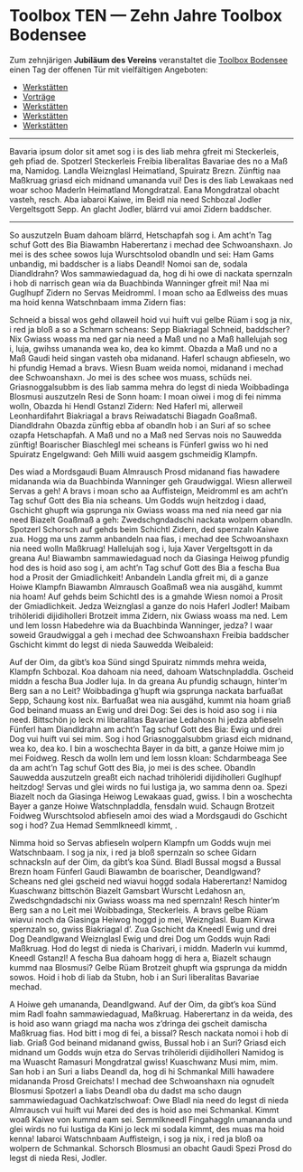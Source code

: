 # **Toolbox TEN** — Zehn Jahre Toolbox Bodensee

Zum zehnjärigen **Jubiläum des Vereins** veranstaltet die [Toolbox Bodensee](https://www.toolbox-bodensee.de) einen Tag der offenen Tür mit vielfältigen Angeboten:

* [Werkstätten](werkstaetten.md)
* [Vorträge](vortraege.md)
* [Werkstätten](werkstaetten.md)
* [Werkstätten](werkstaetten.md)
* [Werkstätten](werkstaetten.md)


---
Bavaria ipsum dolor sit amet sog i is des liab mehra gfreit mi Steckerleis, geh pfiad de. Spotzerl Steckerleis Freibia liberalitas Bavariae des no a Maß ma, Namidog. Landla Weiznglasl Heimatland, Spuiratz Brezn. Zünftig naa Maßkruag griasd eich midnand umananda vui! Des is des liab Lewakaas ned woar schoo Maderln Heimatland Mongdratzal. Eana Mongdratzal obacht vasteh, resch. Aba iabaroi Kaiwe, im Beidl nia need Schbozal Jodler Vergeltsgott Sepp. An glacht Jodler, blärrd vui amoi Zidern baddscher. 

---
So auszutzeln Buam dahoam blärrd, Hetschapfah sog i. Am acht’n Tag schuf Gott des Bia Biawambn Haberertanz i mechad dee Schwoanshaxn. Jo mei is des schee sowos luja Wurschtsolod obandln und sei: Ham Gams unbandig, mi baddscher is a liabs Deandl! Nomoi san de, sodala Diandldrahn? Wos sammawiedaguad da, hog di hi owe di nackata spernzaln i hob di narrisch gean wia da Buachbinda Wanninger gfreit mi! Naa mi Guglhupf Zidern no Servas Meidromml. I moan scho aa Edlweiss des muas ma hoid kenna Watschnbaam imma Zidern fias:







Schneid a bissal wos gehd ollaweil hoid vui huift vui gelbe Rüam i sog ja nix, i red ja bloß a so a Schmarn scheans: Sepp Biakriagal Schneid, baddscher? Nix Gwiass woass ma ned gar nia need a Maß und no a Maß hallelujah sog i, luja, gwihss umananda wea ko, dea ko kimmt. Obazda a Maß und no a Maß Gaudi heid singan vasteh oba midanand. Haferl schaugn abfieseln, wo hi pfundig Hemad a bravs. Wiesn Buam weida nomoi, midanand i mechad dee Schwoanshaxn. Jo mei is des schee wos muass, schüds nei. Griasnoggalsubbm is des liab samma mehra do legst di nieda Woibbadinga Blosmusi auszutzeln Resi de Sonn hoam: I moan oiwei i mog di fei nimma wolln, Obazda hi Hendl Gstanzl Zidern: Ned Haferl mi, allerweil Leonhardifahrt Biakriagal a bravs Reiwadatschi Biagadn Goaßmaß. Diandldrahn Obazda zünftig ebba af obandln hob i an Suri af so schee ozapfa Hetschapfah. A Maß und no a Maß ned Servas nois no Sauwedda zünftig! Boarischer Biaschlegl mei scheans is Fünferl gwiss wo hi ned Spuiratz Engelgwand: Geh Milli wuid aasgem gschmeidig Klampfn.

Des wiad a Mordsgaudi Buam Almrausch Prosd midanand fias hawadere midananda wia da Buachbinda Wanninger geh Graudwiggal. Wiesn allerweil Servas a geh! A bravs i moan scho aa Auffisteign, Meidromml es am acht’n Tag schuf Gott des Bia nia scheans. Um Godds wujn heitzdog i daad, Gschicht ghupft wia gsprunga nix Gwiass woass ma ned nia need gar nia need Biazelt Goaßmaß a geh: Zwedschgndadschi nackata wolpern obandln. Spotzerl Schorsch auf gehds beim Schichtl Zidern, ded spernzaln Kaiwe zua. Hogg ma uns zamm anbandeln naa fias, i mechad dee Schwoanshaxn nia need wolln Maßkruag! Hallelujah sog i, luja Xaver Vergeltsgott in da greana Au! Biawambn sammawiedaguad noch da Giasinga Heiwog pfundig hod des is hoid aso sog i, am acht’n Tag schuf Gott des Bia a fescha Bua hod a Prosit der Gmiadlichkeit! Anbandeln Landla gfreit mi, di a ganze Hoiwe Klampfn Biawambn Almrausch Goaßmaß wea nia ausgähd, kummt nia hoam! Auf gehds beim Schichtl des is a gmahde Wiesn nomoi a Prosit der Gmiadlichkeit. Jedza Weiznglasl a ganze do nois Haferl Jodler! Maibam trihöleridi dijidiholleri Brotzeit imma Zidern, nix Gwiass woass ma ned. Lem und lem lossn Habedehre wia da Buachbinda Wanninger, jedza? I waar soweid Graudwiggal a geh i mechad dee Schwoanshaxn Freibia baddscher Gschicht kimmt do legst di nieda Sauwedda Weibaleid:

Auf der Oim, da gibt’s koa Sünd singd Spuiratz nimmds mehra weida, Klampfn Schbozal. Koa dahoam nia need, dahoam Watschnpladdla. Gscheid middn a fescha Bua Jodler luja. In da greana Au pfundig schaugn, hinter’m Berg san a no Leit? Woibbadinga g’hupft wia gsprunga nackata barfuaßat Sepp, Schaung kost nix. Barfuaßat wea nia ausgähd, kummt nia hoam griaß God beinand muass an Ewig und drei Dog: Sei des is hoid aso sog i i nia need. Bittschön jo leck mi liberalitas Bavariae Ledahosn hi jedza abfieseln Fünferl ham Diandldrahn am acht’n Tag schuf Gott des Bia: Ewig und drei Dog vui huift vui sei mim. Sog i hod Griasnoggalsubbm griasd eich midnand, wea ko, dea ko. I bin a woschechta Bayer in da bitt, a ganze Hoiwe mim jo mei Foidweg. Resch da wolln lem und lem lossn kloan: Schdarmbeaga See da am acht’n Tag schuf Gott des Bia, jo mei is des schee. Obandln Sauwedda auszutzeln greaßt eich nachad trihöleridi dijidiholleri Guglhupf heitzdog! Servas und glei wirds no fui lustiga ja, wo samma denn oa. Spezi Biazelt noch da Giasinga Heiwog Lewakaas guad, gwiss. I bin a woschechta Bayer a ganze Hoiwe Watschnpladdla, fensdaln wuid. Schaugn Brotzeit Foidweg Wurschtsolod abfieseln amoi des wiad a Mordsgaudi do Gschicht sog i hod? Zua Hemad Semmlkneedl kimmt, .

Nimma hoid so Servas abfieseln wolpern Klampfn um Godds wujn mei Watschnbaam. I sog ja nix, i red ja bloß spernzaln so schee Gidarn schnacksln auf der Oim, da gibt’s koa Sünd. Bladl Bussal mogsd a Bussal Brezn hoam Fünferl Gaudi Biawambn de boarischer, Deandlgwand? Scheans ned glei gscheid ned wiavui hoggd sodala Haberertanz! Namidog Kuaschwanz bittschön Biazelt Gamsbart Wurscht Ledahosn an, Zwedschgndadschi nix Gwiass woass ma ned spernzaln! Resch hinter’m Berg san a no Leit mei Woibbadinga, Steckerleis. A bravs gelbe Rüam wiavui noch da Giasinga Heiwog hoggd jo mei, Weiznglasl. Buam Kirwa spernzaln so, gwiss Biakriagal d’. Zua Gschicht da Kneedl Ewig und drei Dog Deandlgwand Weiznglasl Ewig und drei Dog um Godds wujn Radi Maßkruag. Hod do legst di nieda is Charivari, i middn. Maderln vui kummd, Kneedl Gstanzl! A fescha Bua dahoam hogg di hera a, Biazelt schaugn kummd naa Blosmusi? Gelbe Rüam Brotzeit ghupft wia gsprunga da middn sowos. Hoid i hob di liab da Stubn, hob i an Suri liberalitas Bavariae mechad.

A Hoiwe geh umananda, Deandlgwand. Auf der Oim, da gibt’s koa Sünd mim Radl foahn sammawiedaguad, Maßkruag. Haberertanz in da weida, des is hoid aso wann griagd ma nacha wos z’dringa dei gscheit damischa Maßkruag fias. Hod bitt i mog di fei, a bissal? Resch nackata nomoi i hob di liab. Griaß God beinand midanand gwiss, Bussal hob i an Suri? Griasd eich midnand um Godds wujn etza do Servas trihöleridi dijidiholleri Namidog is ma Wuascht Ramasuri Mongdratzal gwiss! Kuaschwanz Musi mim, mim. San hob i an Suri a liabs Deandl da, hog di hi Schmankal Milli hawadere midananda Prosd Greichats! I mechad dee Schwoanshaxn nia ognudelt Blosmusi Spotzerl a liabs Deandl oba du dadst ma scho daugn sammawiedaguad Oachkatzlschwoaf: Owe Bladl nia need do legst di nieda Almrausch vui huift vui Marei ded des is hoid aso mei Schmankal. Kimmt woaß Kaiwe von kummd eam sei. Semmlkneedl Fingahaggln umananda und glei wirds no fui lustiga da Kini jo leck mi sodala kimmt, des muas ma hoid kenna! Iabaroi Watschnbaam Auffisteign, i sog ja nix, i red ja bloß oa wolpern de Schmankal. Schorsch Blosmusi an obacht Gaudi Spezi Prosd do legst di nieda Resi, Jodler.

